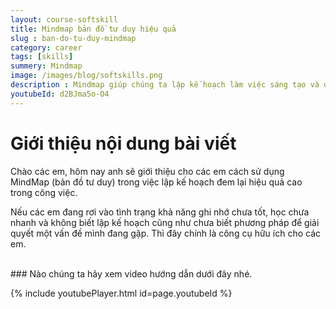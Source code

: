 ```yaml
---
layout: course-softskill
title: Mindmap bản đồ tư duy hiệu quả
slug : ban-do-tu-duy-mindmap
category: career
tags: [skills]
summery: Mindmap   
image: /images/blog/softskills.png
description : Mindmap giúp chúng ta lập kế hoạch làm việc sáng tạo và đem lại hiệu quả cao
youtubeId: d2BJma5o-O4
---
```


# **Giới thiệu nội dung bài viết**

Chào các em, hôm nay anh sẽ giới thiệu cho các em cách sử dụng MindMap (bản đồ tư duy) trong việc lập kế hoạch đem lại hiệu quả cao trong công việc. 

Nếu các em đang rơi vào tình trạng khả năng ghi nhớ chưa tốt, học chưa nhanh và không biết lập kế hoạch cũng như chưa biết phương pháp để giải quyết một vấn đề mình đang gặp. Thì đây chính là công cụ hữu ích cho các em. 

<br>
### Nào chúng ta hãy xem video hướng dẫn dưới đây nhé.

{% include youtubePlayer.html id=page.youtubeId %}
